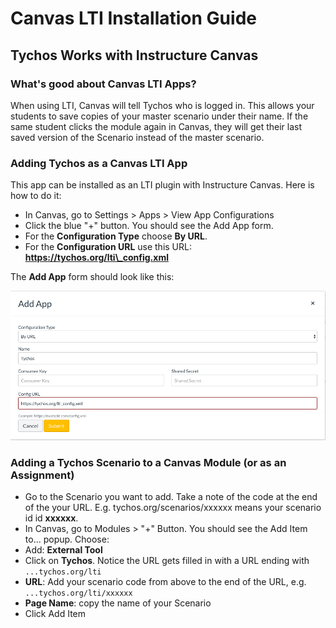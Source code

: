 # Canvas LTI Installation Guide

## Tychos Works with Instructure Canvas <a id="tychos-works-with-instructure-canvas"></a>

### What's good about Canvas LTI Apps? <a id="whats-good-about-canvas-lti-apps"></a>

When using LTI, Canvas will tell Tychos who is logged in. This allows your students to save copies of your master scenario under their name. If the same student clicks the module again in Canvas, they will get their last saved version of the Scenario instead of the master scenario.

### Adding Tychos as a Canvas LTI App <a id="adding-tychos-as-a-canvas-lti-app"></a>

This app can be installed as an LTI plugin with Instructure Canvas. Here is how to do it:

* In Canvas, go to Settings &gt; Apps &gt; View App Configurations
* Click the blue "+" button. You should see the Add App form.
* For the **Configuration Type** choose **By URL**.
* For the **Configuration URL** use this URL: **https://tychos.org/lti\_config.xml**

The **Add App** form should look like this:

![](../.gitbook/assets/add_tychos_lti_tool.png)

### Adding a Tychos Scenario to a Canvas Module \(or as an Assignment\) <a id="adding-a-tychos-scenario-as-a-canvas-module"></a>

* Go to the Scenario you want to add. Take a note of the code at the end of the your URL. E.g. tychos.org/scenarios/xxxxxx means your scenario id id **xxxxxx**.
* In Canvas, go to Modules &gt; "+" Button. You should see the Add Item to... popup. Choose:
* Add: **External Tool**
* Click on **Tychos**. Notice the URL gets filled in with a URL ending with `...tychos.org/lti`
* **URL**: Add your scenario code from above to the end of the URL, e.g. `...tychos.org/lti/xxxxxx`
* **Page Name**: copy the name of your Scenario
* Click Add Item

